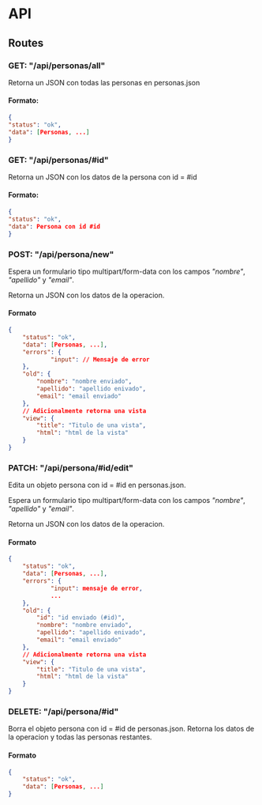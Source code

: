 
# API
## Routes
### GET: "/api/personas/all"
Retorna un JSON con todas las personas en personas.json

#### Formato:
```json
{
"status": "ok",
"data": [Personas, ...]
}

```

### GET: "/api/personas/#id"
Retorna un JSON con los datos de la persona con id = #id
#### Formato:
```json
{
"status": "ok",
"data": Persona con id #id
}
```

### POST: "/api/persona/new"
Espera un formulario tipo multipart/form-data con los campos *"nombre"*, *"apellido"* y *"email"*.

Retorna un JSON con los datos de la operacion.
#### Formato
```json
{
	"status": "ok",
	"data": [Personas, ...],
	"errors": {
			"input": // Mensaje de error
	},
	"old": {
		"nombre": "nombre enviado",
		"apellido": "apellido enivado",
		"email": "email enviado"
	},
	// Adicionalmente retorna una vista
	"view": {
		"title": "Titulo de una vista",
		"html": "html de la vista"
	}
}
```
### PATCH: "/api/persona/#id/edit"

Edita un objeto persona con id = #id en personas.json.

Espera un formulario tipo multipart/form-data con los campos *"nombre"*, *"apellido"* y *"email"*.

Retorna un JSON con los datos de la operacion.
#### Formato
```json
{
	"status": "ok",
	"data": [Personas, ...],
	"errors": {
			"input": mensaje de error,
			...
	},
	"old": {
        "id": "id enviado (#id)",
		"nombre": "nombre enviado",
		"apellido": "apellido enivado",
		"email": "email enviado"
	},
	// Adicionalmente retorna una vista
	"view": {
		"title": "Titulo de una vista",
		"html": "html de la vista"
	}
}
```
### DELETE: "/api/persona/#id"

Borra el objeto persona con id = #id de personas.json.
Retorna los datos de la operacion y todas las personas restantes.

#### Formato
```json
{
	"status": "ok",
	"data": [Personas, ...]
}
```



